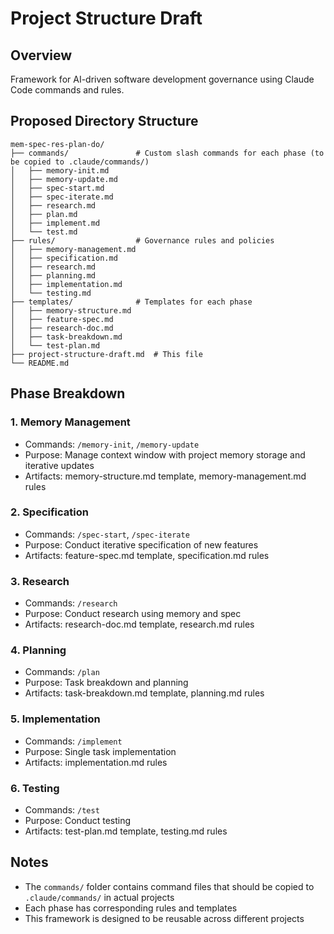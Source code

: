 # Project Structure Draft

## Overview
Framework for AI-driven software development governance using Claude Code commands and rules.

## Proposed Directory Structure

```
mem-spec-res-plan-do/
├── commands/               # Custom slash commands for each phase (to be copied to .claude/commands/)
│   ├── memory-init.md
│   ├── memory-update.md
│   ├── spec-start.md
│   ├── spec-iterate.md
│   ├── research.md
│   ├── plan.md
│   ├── implement.md
│   └── test.md
├── rules/                  # Governance rules and policies
│   ├── memory-management.md
│   ├── specification.md
│   ├── research.md
│   ├── planning.md
│   ├── implementation.md
│   └── testing.md
├── templates/              # Templates for each phase
│   ├── memory-structure.md
│   ├── feature-spec.md
│   ├── research-doc.md
│   ├── task-breakdown.md
│   └── test-plan.md
├── project-structure-draft.md  # This file
└── README.md
```

## Phase Breakdown

### 1. Memory Management
- Commands: `/memory-init`, `/memory-update`
- Purpose: Manage context window with project memory storage and iterative updates
- Artifacts: memory-structure.md template, memory-management.md rules

### 2. Specification
- Commands: `/spec-start`, `/spec-iterate`
- Purpose: Conduct iterative specification of new features
- Artifacts: feature-spec.md template, specification.md rules

### 3. Research
- Commands: `/research`
- Purpose: Conduct research using memory and spec
- Artifacts: research-doc.md template, research.md rules

### 4. Planning
- Commands: `/plan`
- Purpose: Task breakdown and planning
- Artifacts: task-breakdown.md template, planning.md rules

### 5. Implementation
- Commands: `/implement`
- Purpose: Single task implementation
- Artifacts: implementation.md rules

### 6. Testing
- Commands: `/test`
- Purpose: Conduct testing
- Artifacts: test-plan.md template, testing.md rules

## Notes

- The `commands/` folder contains command files that should be copied to `.claude/commands/` in actual projects
- Each phase has corresponding rules and templates
- This framework is designed to be reusable across different projects

